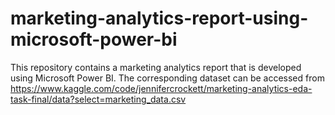 # marketing-analytics-report-using-microsoft-power-bi
This repository contains a marketing analytics report that is developed using Microsoft Power BI. The corresponding dataset can be accessed from https://www.kaggle.com/code/jennifercrockett/marketing-analytics-eda-task-final/data?select=marketing_data.csv
